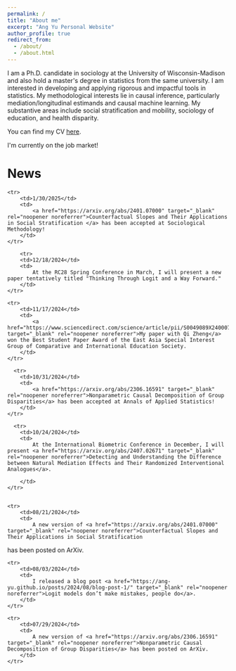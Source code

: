 ```yaml
---
permalink: /
title: "About me"
excerpt: "Ang Yu Personal Website"
author_profile: true
redirect_from: 
  - /about/
  - /about.html
---
```


I am a Ph.D. candidate in sociology at the University of Wisconsin-Madison and also hold a master's degree in statistics from the same university. I am interested in developing and applying rigorous and impactful tools in statistics. My methodological interests lie in causal inference, particularly mediation/longitudinal estimands and causal machine learning. My substantive areas include social stratification and mobility, sociology of education, and health disparity.

You can find my CV <a href="https://ang-yu.github.io/files/AngYuCV.pdf" target="_blank" rel="noopener noreferrer">here</a>.
<!-- And [here](https://ang-yu.github.io/files/AngYu_Resume.pdf)'s my industry resume -->

I'm currently on the job market!

<h1>News</h1>
<style>
    .no-border-table {
        border-collapse: collapse;
        width: 100%;
        border: none;
        font-size: 17px; /* Adjust the font size as needed */
    }
    .no-border-table td {
        border: none;
        word-wrap: break-word;
        padding: 5px; /* Adjust the padding as needed */
        vertical-align: top; /* Align text to the top */
    }
</style>
<table class="no-border-table">

    <tr>
        <td>1/30/2025</td>
        <td>
            <a href="https://arxiv.org/abs/2401.07000" target="_blank" rel="noopener noreferrer">Counterfactual Slopes and Their Applications in Social Stratification </a> has been accepted at Sociological Methodology!
        </td>
    </tr>

        <tr>
        <td>12/18/2024</td>
        <td>
            At the RC28 Spring Conference in March, I will present a new paper tentatively titled "Thinking Through Logit and a Way Forward."
        </td>
    </tr>

    <tr>
        <td>11/17/2024</td>
        <td>
            <a href="https://www.sciencedirect.com/science/article/pii/S0049089X24000759" target="_blank" rel="noopener noreferrer">My paper with Qi Zheng</a> won the Best Student Paper Award of the East Asia Special Interest Group of Comparative and International Education Society.
        </td>
    </tr>
    
      <tr>
        <td>10/31/2024</td>
        <td>
            <a href="https://arxiv.org/abs/2306.16591" target="_blank" rel="noopener noreferrer">Nonparametric Causal Decomposition of Group Disparities</a> has been accepted at Annals of Applied Statistics!
        </td>
    </tr>

      <tr>
        <td>10/24/2024</td>
        <td>
            At the International Biometric Conference in December, I will present <a href="https://arxiv.org/abs/2407.02671" target="_blank" rel="noopener noreferrer">Detecting and Understanding the Difference between Natural Mediation Effects and Their Randomized Interventional Analogues</a>. 

        </td>
    </tr>
    
  
    <tr>
        <td>08/21/2024</td>
        <td>
            A new version of <a href="https://arxiv.org/abs/2401.07000" target="_blank" rel="noopener noreferrer">Counterfactual Slopes and Their Applications in Social Stratification
</a> has been posted on ArXiv.
        </td>
    </tr>
  
    <tr>
        <td>08/03/2024</td>
        <td>
            I released a blog post <a href="https://ang-yu.github.io/posts/2024/08/blog-post-1/" target="_blank" rel="noopener noreferrer">Logit models don’t make mistakes, people do</a>.
        </td>
    </tr>
  
    <tr>
        <td>07/29/2024</td>
        <td>
            A new version of <a href="https://arxiv.org/abs/2306.16591" target="_blank" rel="noopener noreferrer">Nonparametric Causal Decomposition of Group Disparities</a> has been posted on ArXiv.
        </td>
    </tr>

</table>

